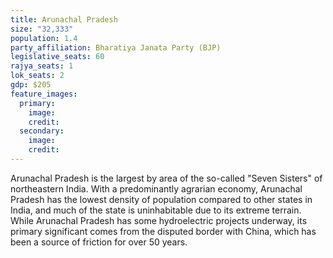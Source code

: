 ```yaml
---
title: Arunachal Pradesh
size: "32,333"
population: 1.4
party_affiliation: Bharatiya Janata Party (BJP)
legislative_seats: 60
rajya_seats: 1
lok_seats: 2
gdp: $205
feature_images:
  primary:
    image: 
    credit: 
  secondary:
    image: 
    credit: 
---
```


Arunachal Pradesh is the largest by area of the so-called "Seven Sisters" of northeastern India. With a predominantly agrarian economy, Arunachal Pradesh has the lowest density of population compared to other states in India, and much of the state is uninhabitable due to its extreme terrain. While Arunachal Pradesh has some hydroelectric projects underway, its primary significant comes from the disputed border with China, which has been a source of friction for over 50 years.
